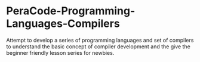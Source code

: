 # PeraCode-Programming-Languages-Compilers
Attempt to develop a series of programming languages and set of compilers to understand the basic concept of compiler development and the give the beginner friendly lesson series for newbies. 
